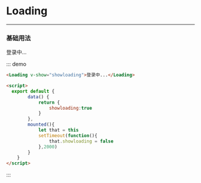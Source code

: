 
# Loading
----
### 基础用法


<Loading v-show="showloading">登录中...</Loading>

::: demo
```html
<Loading v-show="showloading">登录中...</Loading>

<script>
  export default {
        data() {
            return {
                showloading:true
            }
        },
        mounted(){
            let that = this
            setTimeout(function(){
                that.showloading = false
            },2000)
        }
    }
</script>
```

:::


